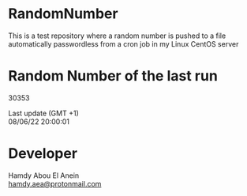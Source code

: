 # RandomNumber    
This is a test repository where a random number is pushed to a file automatically passwordless from a cron job in my Linux CentOS server    
# Random Number of the last run   
30353
      
Last update (GMT +1)    
08/06/22 20:00:01
# Developer    
Hamdy Abou El Anein   
hamdy.aea@protonmail.com
